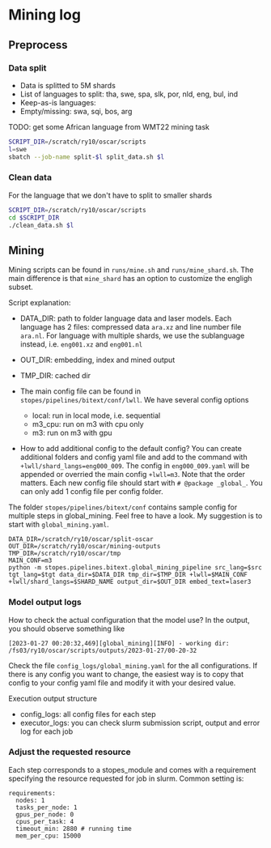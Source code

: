 # Mining log
## Preprocess
### Data split
- Data is splitted to 5M shards
- List of languages to split: tha, swe, spa, slk, por, nld, eng, bul, ind
- Keep-as-is languages: 
- Empty/missing: swa, sqi, bos, arg

TODO: get some African language from WMT22 mining task
```bash
SCRIPT_DIR=/scratch/ry10/oscar/scripts
l=swe
sbatch --job-name split-$l split_data.sh $l
```

### Clean data
For the language that we don't have to split to smaller shards
```bash
SCRIPT_DIR=/scratch/ry10/oscar/scripts
cd $SCRIPT_DIR
./clean_data.sh $l
```
## Mining
Mining scripts can be found in `runs/mine.sh` and `runs/mine_shard.sh`. The main difference is that `mine_shard` has an option to customize the engligh subset.

Script explanation:
- DATA_DIR: path to folder language data and laser models. Each language has 2 files: compressed data `ara.xz` and line number file `ara.nl`. For language with multiple shards, we use the sublanguage instead, i.e. `eng001.xz` and `eng001.nl`
- OUT_DIR: embedding, index and mined output
- TMP_DIR: cached dir

- The main config file can be found in `stopes/pipelines/bitext/conf/lwll`. We have several config options
  - local: run in local mode, i.e. sequential
  - m3_cpu: run on m3 with cpu only
  - m3: run on m3 with gpu

- How to add additional config to the default config? You can create additional folders and config yaml file and add to the command with `+lwll/shard_langs=eng000_009`. The config in `eng000_009.yaml` will be appended or overried the main config `+lwll=m3`. Note that the order matters. Each new config file should start with `# @package _global_`. You can only add 1 config file per config folder.

The folder `stopes/pipelines/bitext/conf` contains sample config for multiple steps in global_mining. Feel free to have a look. My suggestion is to start with `global_mining.yaml`.

```shell
DATA_DIR=/scratch/ry10/oscar/split-oscar
OUT_DIR=/scratch/ry10/oscar/mining-outputs
TMP_DIR=/scratch/ry10/oscar/tmp
MAIN_CONF=m3
python -m stopes.pipelines.bitext.global_mining_pipeline src_lang=$src tgt_lang=$tgt data_dir=$DATA_DIR tmp_dir=$TMP_DIR +lwll=$MAIN_CONF +lwll/shard_langs=$SHARD_NAME output_dir=$OUT_DIR embed_text=laser3
```
### Model output logs
How to check the actual configuration that the model use? In the output, you should observe something like
```
[2023-01-27 00:20:32,469][global_mining][INFO] - working dir: /fs03/ry10/oscar/scripts/outputs/2023-01-27/00-20-32
```
Check the file `config_logs/global_mining.yaml` for the all configurations. If there is any config you want to change, the easiest way is to copy that config to your config yaml file and modify it with your desired value.

Execution output structure
- config_logs: all config files for each step
- executor_logs: you can check slurm submission script, output and error log for each job

### Adjust the requested resource
Each step corresponds to a stopes_module and comes with a requirement specifying the resource requested for job in slurm. Common setting is:
```shell
requirements:
  nodes: 1
  tasks_per_node: 1
  gpus_per_node: 0
  cpus_per_task: 4
  timeout_min: 2880 # running time
  mem_per_cpu: 15000
```